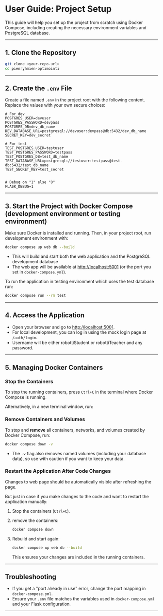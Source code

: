 # User Guide: Project Setup

This guide will help you set up the project from scratch using Docker Compose, including creating the necessary environment variables and PostgreSQL database.

---

## 1. Clone the Repository

```bash
git clone <your-repo-url>
cd pienryhmien-optimointi
```

---

## 2. Create the `.env` File

Create a file named `.env` in the project root with the following content. Replace the values with your own secure choices:

```env
# For dev
POSTGRES_USER=devuser
POSTGRES_PASSWORD=devpass
POSTGRES_DB=dev_db_name
DEV_DATABASE_URL=postgresql://devuser:devpass@db:5432/dev_db_name
SECRET_KEY=dev_secret

# For test
TEST_POSTGRES_USER=testuser
TEST_POSTGRES_PASSWORD=testpass
TEST_POSTGRES_DB=test_db_name
TEST_DATABASE_URL=postgresql://testuser:testpass@test-db:5432/test_db_name
TEST_SECRET_KEY=test_secret


# Debug on "1" else "0"
FLASK_DEBUG=1
```

---

## 3. Start the Project with Docker Compose (development environment or testing environment)

Make sure Docker is installed and running. Then, in your project root, run development environment with:

```bash
docker compose up web db --build
```

- This will build and start both the web application and the PostgreSQL development database
- The web app will be available at [http://localhost:5001](http://localhost:5001) (or the port you set in `docker-compose.yml`).

To run the application in testing environment which uses the test database run:

```bash
docker compose run --rm test
```

---

## 4. Access the Application

- Open your browser and go to [http://localhost:5001](http://localhost:5001).
- For local development, you can log in using the mock login page at `/auth/login`.
- Username will be either robottiStudent or robottiTeacher and any password.

---

## 5. Managing Docker Containers

### Stop the Containers

To stop the running containers, press `Ctrl+C` in the terminal where Docker Compose is running.

Alternatively, in a new terminal window, run:

### Remove Containers and Volumes

To stop and **remove** all containers, networks, and volumes created by Docker Compose, run:

```bash
docker compose down -v
```

- The `-v` flag also removes named volumes (including your database data), so use with caution if you want to keep your data.

### Restart the Application After Code Changes

Changes to web page should be automatically visible after refreshing the page.

But just in case if you make changes to the code and want to restart the application manually:

1. Stop the containers (`Ctrl+C`).
2. remove the containers:

   ```bash
   docker compose down
   ```

3. Rebuild and start again:

   ```bash
   docker compose up web db --build
   ```

   This ensures your changes are included in the running containers.

---

## Troubleshooting

- If you get a "port already in use" error, change the port mapping in `docker-compose.yml`.
- Ensure your `.env` file matches the variables used in `docker-compose.yml` and your Flask configuration.

---

